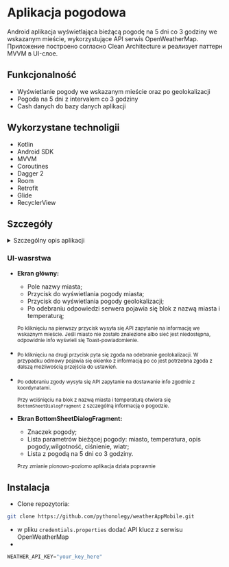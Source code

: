 # Aplikacja pogodowa
    
  Android aplikacja wyświetlająca bieżącą pogodę na 5 dni co 3 godziny we wskazanym mieście, wykorzystujące API serwis OpenWeatherMap. Приложение построено согласно Clean Architecture и реализует паттерн MVVM в UI-слое.


## Funkcjonalność

* Wyświetlanie pogody we wskazanym mieście oraz po geolokalizacji
* Pogoda na 5 dni z intervalem co 3 godziny
* Cash danych do bazy danych aplikacji


## Wykorzystane technoligii

* Kotlin
* Android SDK
* MVVM
* Coroutines
* Dagger 2
* Room
* Retrofit
* Glide
* RecyclerView


## Szczegóły
<details><summary>Szczególny opis aplikacji</summary></details>
  
 
### UI-wasrstwa

- **Ekran główny:**
  * Pole nazwy miasta;
  * Przycisk do wyświetlania pogody miasta;
  * Przycisk do wyświetlania pogody geolokalizacji;
  * Po odebraniu odpowiedzi serwera pojawia się blok z nazwą miasta i temperaturą;

  <sub>Po kliknięciu na pierwszy przycisk wysyła się API zapytanie na informację we wskaznym mieście. Jeśli miasto nie zostało znalezione albo sieć jest niedostępna, odpowidnie info wyświeli się Toast-powiadomienie.
- 
  <sub>Po kliknięciu na drugi przycisk pyta się zgoda na odebranie geolokalizacji. W przypadku odmowy pojawia się okienko z informacją po co jest potrzebna zgoda z dalszą możliwością przejścia do ustawień.
  
- <sub>Po odebraniu zgody wysyła się API zapytanie na dostawanie info zgodnie z koordynatami.

  <sub>Przy wciśnięciu na blok z nazwą miasta i temperaturą otwiera się `BottomSheetDialogFragment` z szczególną informacją o pogodzie. 

- **Ekran BottomSheetDialogFragment:**
  * Znaczek pogody;
  * Lista parametrów bieżącej pogody: miasto, temperatura, opis pogody,wilgotność, ciśnienie, wiatr;
  * Lista z pogodą na 5 dni co 3 godziny.
 
    
  <sub>Przy zmianie pionowo-poziomo aplikacja działa poprawnie

## Instalacja

  * Clone repozytoria: 

  ```bash
  git clone https://github.com/pythonolegy/weatherAppMobile.git
  ```

  * w pliku `credentials.properties` dodać API klucz z serwisu OpenWeatherMap
  * 
  ```gradle
  WEATHER_API_KEY="your_key_here"
  ```
